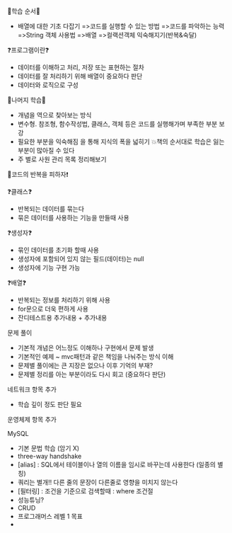 📌학습 순서📌 
- 배열에 대한 기초 다잡기
=>코드를 실행할 수 있는 방법
=>코드를 파악하는 능력
=>String 객체 사용법
=>배열
=>컬랙션객체 익숙해지기(반복&숙달)

❓프로그램이란❓
- 데이터를 이해하고 처리, 저장 또는 표현하는 절차
- 데이터를 잘 처리하기 위해 배열이 중요하다 판단
- 데이터와 로직으로 구성

📌나머지 학습📌
- 개념을 역으로 찾아보는 방식
- 변수형. 참조형, 함수작성법, 클래스, 객체 등은 코드를 실행해가며 부족한 부분 보강
- 필요한 부분을 익숙해짐 을 통해 지식의 폭을 넓히기
💥책의 순서대로 학습은 잃는 부분이 많아질 수 있다
- 주 별로 사원 관리 목록 정리해보기

📑코드의 반복을 피하자❗

❓클래스❓
- 반복되는 데이터를 묶는다
- 묶은 데이터를 사용하는 기능을 만들때 사용

❓생성자❓
- 묶인 데이터를 초기화 할때 사용
- 생성자에 포함되어 있지 않는 필드(데이터)는 null
- 생성자에 기능 구현 가능

❓배열❓
- 반복되는 정보를 처리하기 위해 사용
- for문으로 더욱 편하게 사용
- 잔디테스트용 추가내용 + 추가내용

문제 풀이
- 기본적 개념은 어느정도 이해하나 구현에서 문제 발생
- 기본적인 예제 ~ mvc패턴과 같은 책임을 나눠주는 방식 이해 
- 문제별 풀이에는 큰 지장은 없으나 이후 기억의 부재?
- 문제별 정리를 아는 부분이라도 다시 회고 (중요하다 판단)

네트워크 항목 추가
 - 학습 깊이 정도 판단 필요

운영체제 항목 추가

MySQL
 - 기본 문법 학습 (암기 X)
 - three-way handshake
 - [alias] : SQL에서 테이블이나 열의 이름을 임시로 바꾸는데 사용한다 (일종의 별칭)
 - 쿼리는 별개!! 다른 줄의 문장이 다른줄로 영향을 미치지 않는다
 - [필터링] : 조건을 기준으로 검색할때 : where 조건절
 - 성능튜닝?
 - CRUD
 - 프로그래머스 레벨 1 목표
 - 